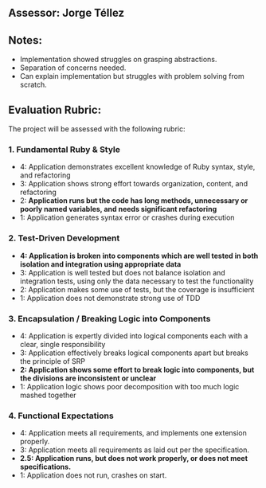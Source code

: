 ## Assessor: Jorge Téllez

## Notes:

* Implementation showed struggles on grasping abstractions.
* Separation of concerns needed.
* Can explain implementation but struggles with problem solving from scratch.

## Evaluation Rubric:

The project will be assessed with the following rubric:

### 1. Fundamental Ruby & Style

*   4:  Application demonstrates excellent knowledge of Ruby syntax, style, and refactoring
*   3:  Application shows strong effort towards organization, content, and refactoring
*   2:  **Application runs but the code has long methods, unnecessary or poorly named variables, and needs significant refactoring**
*   1:  Application generates syntax error or crashes during execution

### 2. Test-Driven Development

*   **4: Application is broken into components which are well tested in both isolation and integration using appropriate data**
*   3: Application is well tested but does not balance isolation and integration tests, using only the data necessary to test the functionality
*   2: Application makes some use of tests, but the coverage is insufficient
*   1: Application does not demonstrate strong use of TDD

### 3. Encapsulation / Breaking Logic into Components

*   4: Application is expertly divided into logical components each with a clear, single responsibility
*   3: Application effectively breaks logical components apart but breaks the principle of SRP
*   **2: Application shows some effort to break logic into components, but the divisions are inconsistent or unclear**
*   1: Application logic shows poor decomposition with too much logic mashed together

### 4. Functional Expectations

*   4: Application meets all requirements, and implements one extension properly.
*   3: Application meets all requirements as laid out per the specification.
*   **2.5: Application runs, but does not work properly, or does not meet specifications.**
*   1: Application does not run, crashes on start.
